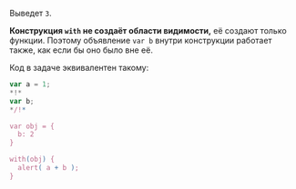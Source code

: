 Выведет `3`.

**Конструкция `with` не создаёт области видимости,** её создают только функции. Поэтому объявление `var b` внутри конструкции работает также, как если бы оно было вне её.

Код в задаче эквивалентен такому:

```js run
var a = 1;
*!*
var b;
*/!*

var obj = {
  b: 2
}

with(obj) {
  alert( a + b );
}
```

